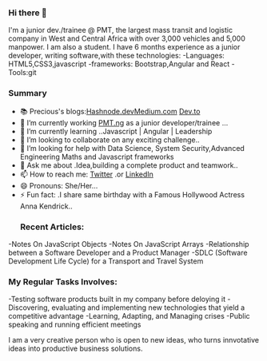 ### Hi there 👋

<!--
**PreciousNicholas/PreciousNicholas** is a ✨ _special_ ✨ repository because its `README.md` (this file) appears on your GitHub profile.-->

I'm a junior dev./trainee @ PMT, the largest mass transit and logistic company in West and Central Africa with over 3,000 vehicles and 5,000 manpower. I am also a student.
I have 6 months  experience as a junior developer, writing software,with these technologies:
-Languages: HTML5,CSS3,javascript
-frameworks: Bootstrap,Angular and React
-Tools:git 

### Summary

- 📚 Precious's blogs:[Hashnode.dev](https://supercoder11.hashnode.dev/)[Medium.com](https://medium.com/@nichcholasprecious) [Dev.to](https://dev.to/preciousnicholas)
- 🔭 I’m currently working [PMT.ng](https://pmt.ng/) as a junior developer/trainee  ...
- 🌱 I’m currently learning ..Javascript | Angular | Leadership
- 👯 I’m looking to collaborate on any exciting challenge..
- 🤔 I’m looking for help with Data Science, System Security,Advanced Engineering Maths and Javascript frameworks
- 💬 Ask me about .Idea,building a complete product and teamwork..
- 📫 How to reach me:  [Twitter](https://twitter.com/NicholasPreci18) .or [LinkedIn](https://www.linkedin.com/in/nicholas-precious-19697525b/)
- 😄 Pronouns: She/Her...
- ⚡ Fun fact: .I share same birthday with a Famous Hollywood Actress Anna Kendrick..
  ### Recent Articles:
-Notes On JavaScript Objects
-Notes On JavaScript Arrays
-Relationship between a Software Developer and a Product Manager
-SDLC (Software Development Life Cycle) for a Transport and Travel System
### My Regular Tasks Involves:
-Testing software products built in my company before deloying it
-Discovering, evaluating and implementing new technologies that yield a competitive advantage
-Learning, Adapting, and Managing crises
-Public speaking and running efficient meetings

I am a very creative person who is open to new ideas, who turns innvotative ideas into productive business solutions.
